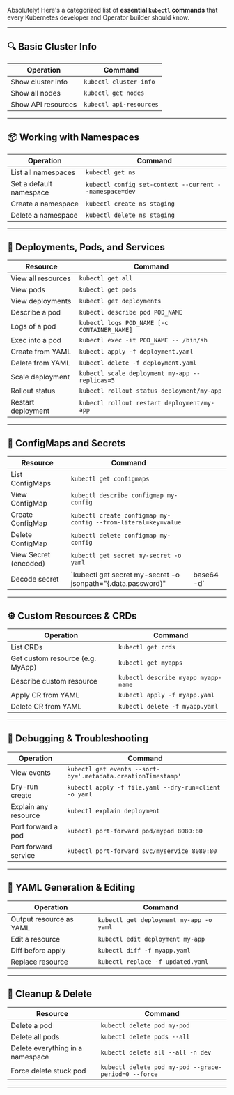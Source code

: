 Absolutely! Here's a categorized list of **essential `kubectl` commands** that every Kubernetes developer and Operator builder should know.

---

## 🔍 **Basic Cluster Info**

| Operation          | Command                 |
| ------------------ | ----------------------- |
| Show cluster info  | `kubectl cluster-info`  |
| Show all nodes     | `kubectl get nodes`     |
| Show API resources | `kubectl api-resources` |

---

## 📦 **Working with Namespaces**

| Operation               | Command                                                |
| ----------------------- | ------------------------------------------------------ |
| List all namespaces     | `kubectl get ns`                                       |
| Set a default namespace | `kubectl config set-context --current --namespace=dev` |
| Create a namespace      | `kubectl create ns staging`                            |
| Delete a namespace      | `kubectl delete ns staging`                            |

---

## 🚀 **Deployments, Pods, and Services**

| Resource           | Command                                        |
| ------------------ | ---------------------------------------------- |
| View all resources | `kubectl get all`                              |
| View pods          | `kubectl get pods`                             |
| View deployments   | `kubectl get deployments`                      |
| Describe a pod     | `kubectl describe pod POD_NAME`                |
| Logs of a pod      | `kubectl logs POD_NAME [-c CONTAINER_NAME]`    |
| Exec into a pod    | `kubectl exec -it POD_NAME -- /bin/sh`         |
| Create from YAML   | `kubectl apply -f deployment.yaml`             |
| Delete from YAML   | `kubectl delete -f deployment.yaml`            |
| Scale deployment   | `kubectl scale deployment my-app --replicas=5` |
| Rollout status     | `kubectl rollout status deployment/my-app`     |
| Restart deployment | `kubectl rollout restart deployment/my-app`    |

---

## 📂 **ConfigMaps and Secrets**

| Resource              | Command                                                       |             |
| --------------------- | ------------------------------------------------------------- | ----------- |
| List ConfigMaps       | `kubectl get configmaps`                                      |             |
| View ConfigMap        | `kubectl describe configmap my-config`                        |             |
| Create ConfigMap      | `kubectl create configmap my-config --from-literal=key=value` |             |
| Delete ConfigMap      | `kubectl delete configmap my-config`                          |             |
| View Secret (encoded) | `kubectl get secret my-secret -o yaml`                        |             |
| Decode secret         | \`kubectl get secret my-secret -o jsonpath="{.data.password}" | base64 -d\` |

---

## ⚙️ **Custom Resources & CRDs**

| Operation                        | Command                             |
| -------------------------------- | ----------------------------------- |
| List CRDs                        | `kubectl get crds`                  |
| Get custom resource (e.g. MyApp) | `kubectl get myapps`                |
| Describe custom resource         | `kubectl describe myapp myapp-name` |
| Apply CR from YAML               | `kubectl apply -f myapp.yaml`       |
| Delete CR from YAML              | `kubectl delete -f myapp.yaml`      |

---

## 🧪 **Debugging & Troubleshooting**

| Operation            | Command                                                      |
| -------------------- | ------------------------------------------------------------ |
| View events          | `kubectl get events --sort-by='.metadata.creationTimestamp'` |
| Dry-run create       | `kubectl apply -f file.yaml --dry-run=client -o yaml`        |
| Explain any resource | `kubectl explain deployment`                                 |
| Port forward a pod   | `kubectl port-forward pod/mypod 8080:80`                     |
| Port forward service | `kubectl port-forward svc/myservice 8080:80`                 |

---

## 📄 **YAML Generation & Editing**

| Operation               | Command                                 |
| ----------------------- | --------------------------------------- |
| Output resource as YAML | `kubectl get deployment my-app -o yaml` |
| Edit a resource         | `kubectl edit deployment my-app`        |
| Diff before apply       | `kubectl diff -f myapp.yaml`            |
| Replace resource        | `kubectl replace -f updated.yaml`       |

---

## 🧼 **Cleanup & Delete**

| Resource                         | Command                                              |
| -------------------------------- | ---------------------------------------------------- |
| Delete a pod                     | `kubectl delete pod my-pod`                          |
| Delete all pods                  | `kubectl delete pods --all`                          |
| Delete everything in a namespace | `kubectl delete all --all -n dev`                    |
| Force delete stuck pod           | `kubectl delete pod my-pod --grace-period=0 --force` |

---

